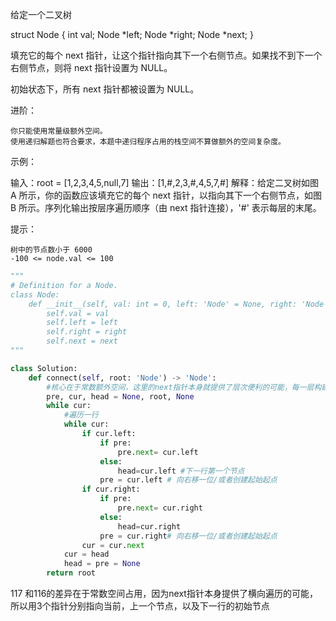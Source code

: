 给定一个二叉树

struct Node {
  int val;
  Node *left;
  Node *right;
  Node *next;
}

填充它的每个 next 指针，让这个指针指向其下一个右侧节点。如果找不到下一个右侧节点，则将 next 指针设置为 NULL。

初始状态下，所有 next 指针都被设置为 NULL。

 

进阶：

    你只能使用常量级额外空间。
    使用递归解题也符合要求，本题中递归程序占用的栈空间不算做额外的空间复杂度。

 


示例：

输入：root = [1,2,3,4,5,null,7]
输出：[1,#,2,3,#,4,5,7,#]
解释：给定二叉树如图 A 所示，你的函数应该填充它的每个 next 指针，以指向其下一个右侧节点，如图 B 所示。序列化输出按层序遍历顺序（由 next 指针连接），'#' 表示每层的末尾。

 

提示：

    树中的节点数小于 6000
    -100 <= node.val <= 100



```python
"""
# Definition for a Node.
class Node:
    def __init__(self, val: int = 0, left: 'Node' = None, right: 'Node' = None, next: 'Node' = None):
        self.val = val
        self.left = left
        self.right = right
        self.next = next
"""

class Solution:
    def connect(self, root: 'Node') -> 'Node':
        #核心在于常数额外空间，这里的next指针本身就提供了层次便利的可能，每一层构建下一层的next指针然后移动到下一层
        pre, cur, head = None, root, None
        while cur:
            #遍历一行
            while cur:
                if cur.left:
                    if pre:
                        pre.next= cur.left
                    else:
                        head=cur.left #下一行第一个节点
                    pre = cur.left # 向右移一位/或者创建起始起点
                if cur.right:
                    if pre:
                        pre.next= cur.right
                    else:
                        head=cur.right
                    pre = cur.right# 向右移一位/或者创建起始起点
                cur = cur.next
            cur = head
            head = pre = None
        return root
```

117 和116的差异在于常数空间占用，因为next指针本身提供了横向遍历的可能，所以用3个指针分别指向当前，上一个节点，以及下一行的初始节点